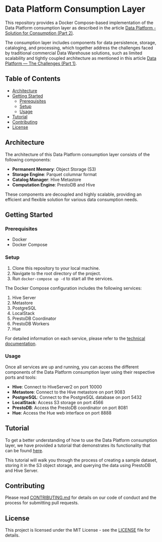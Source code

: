 # Data Platform Consumption Layer
This repository provides a Docker Compose-based implementation of the Data Platform consumption layer as described in the article [Data Platform - Solution for Consumption (Part 2)](https://rubensminoru.medium.com/data-platform-solution-for-consumption-part-2-3019c5832266).

The consumption layer includes components for data persistence, storage, cataloging, and processing, which together address the challenges faced by traditional commercial Data Warehouse solutions, such as limited scalability and tightly coupled architecture as mentioned in this article [Data Platform — The Challenges (Part 1)](https://medium.com/@rubensminoru/data-platform-the-challenges-part-1-7bd86657e273).

## Table of Contents
- [Architecture](#architecture)
- [Getting Started](#getting-started)
  - [Prerequisites](#prerequisites)
  - [Setup](#setup)
  - [Usage](#usage)
- [Tutorial](#tutorial)
- [Contributing](#contributing)
- [License](#license)

## Architecture
The architecture of this Data Platform consumption layer consists of the following components:

- **Permanent Memory**: Object Storage (S3)
- **Storage Engine**: Parquet columnar format
- **Catalog Manager**: Hive Metastore
- **Computation Engine**: PrestoDB and Hive

These components are decoupled and highly scalable, providing an efficient and flexible solution for various data consumption needs.

## Getting Started
### Prerequisites
- Docker
- Docker Compose

### Setup
1. Clone this repository to your local machine.
2. Navigate to the root directory of the project.
3. Run `docker-compose up -d` to start all the services.

The Docker Compose configuration includes the following services:

1. Hive Server
2. Metastore
3. PostgreSQL
4. LocalStack
5. PrestoDB Coordinator
6. PrestoDB Workers
7. Hue

For detailed information on each service, please refer to the [technical documentation](https://github.com/rubensmabueno/consumption-layer/blob/main/TECHNICAL.md).

### Usage
Once all services are up and running, you can access the different components of the Data Platform consumption layer using their respective ports and tools:

- **Hive**: Connect to HiveServer2 on port 10000
- **Metastore**: Connect to the Hive metastore on port 9083
- **PostgreSQL**: Connect to the PostgreSQL database on port 5432
- **LocalStack**: Access S3 storage on port 4566
- **PrestoDB**: Access the PrestoDB coordinator on port 8081
- **Hue**: Access the Hue web interface on port 8888

## Tutorial
To get a better understanding of how to use the Data Platform consumption layer, we have provided a tutorial that demonstrates its functionality that can be found [here](https://github.com/rubensmabueno/consumption-layer/blob/main/tutorials).

This tutorial will walk you through the process of creating a sample dataset, storing it in the S3 object storage, and querying the data using PrestoDB and Hive Server.

## Contributing
Please read [CONTRIBUTING.md](https://github.com/rubensmabueno/consumption-layer/blob/main/CONTRIBUTING.md) for details on our code of conduct and the process for submitting pull requests.

## License
This project is licensed under the MIT License - see the [LICENSE](https://github.com/rubensmabueno/consumption-layer/blob/main/LICENSE) file for details.
